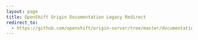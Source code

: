 ```yaml
---
layout: page
title: OpenShift Origin Documentation Legacy Redirect
redirect_to:
  - https://github.com/openshift/origin-server/tree/master/documentation/oo_deployment_guide_puppet.adoc
---
```

